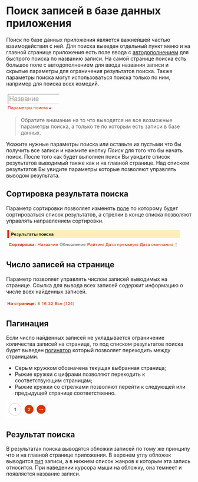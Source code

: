 # Поиск записей в базе данных приложения

Поиск по базе данных приложения является важнейшей частью взаимодействия с ней. Для поиска выведен отдельный пункт меню
и на главной странице приложения есть поле ввода с [автодополнением](http://ru.wikipedia.org/wiki/Автодополнение) для
быстрого поиска по названию записи. На самой странице поиска есть большое поле с автодополнением для ввода названия
записи и скрытые параметры для ограничения результатов поиска. Также параметры поиска могут использоваться поиска только
по ним, например для поиска всех комедий.

![Параметры поиска](/images/ru/general/search_params.jpg)

> Обратите внимание на то что выводятся не все возможные параметры поиска, а только те по которым есть записи в базе
данных.

Укажите нужные параметры поиска или оставьте их пустыми что бы получить все записи и нажмите кнопку *Поиск* для того
что бы начать поиск. После того как будет выполнен поиск Вы увидите список результатов выводимый также как и на
главной странице. Над списком результатов Вы увидите параметры которые позволяют управлять выводом результата.

## Сортировка результата поиска

Параметр сортировки позволяет изменять [поле](/ru/user/item/fields.md) по которому будет сортироваться список
результатов, а стрелки в конце списка позволяют управлять направлением сортировки.

![Сортировка результата поиска](/images/ru/general/search_sort.jpg)

## Число записей на странице

Параметр позволяет управлять числом записей выводимых на странице. Ссылка для вывода всех записей содержит информацию
о числе всех найденных записей.

![Число записей на странице](/images/ru/general/search_limit.jpg)

## Пагинация

Если число найденных записей не укладывается ограничение количества записей на странице, то под списком результатов
поиска будет выведен [погинатор](http://ru.wikipedia.org/wiki/Пагинация) который позволяет переходить между страницами.
- Серым кружком обозначена текущая выбранная страница;
- Рыжие кружки с цифрами позволяют переходить к соответствующим страницам;
- Рыжие кружки со стрелками позволяют перейти к следующей или предыдущей странице соответственно.

![Пагинация](/images/ru/general/pager.jpg)

## Результат поиска

В результатах поиска выводятся обложки записей по тому же принципу что и на главной странице приложения. В верхнем углу
обложек выводится [тип](/ru/user/item/fields.md#%D0%A2%D0%B8%D0%BF) записи, а в нижнем список жанров к которым эта запись
относится. При наведении курсора мыши на обложку, она темнеет и появляется название записи.